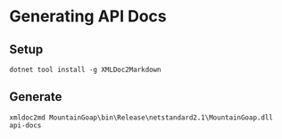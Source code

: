 # Generating API Docs

## Setup

`dotnet tool install -g XMLDoc2Markdown`

## Generate

`xmldoc2md MountainGoap\bin\Release\netstandard2.1\MountainGoap.dll api-docs`

